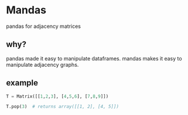 # Mandas
pandas for adjacency matrices

## why?
pandas made it easy to manipulate dataframes. mandas makes it easy to manipulate adjacency graphs.

## example
```python
T = Matrix([[1,2,3], [4,5,6], [7,8,9]])

T.pop(3)  # returns array([[1, 2], [4, 5]])
```